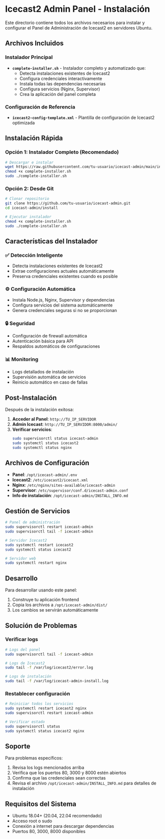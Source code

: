 
# Icecast2 Admin Panel - Instalación

Este directorio contiene todos los archivos necesarios para instalar y configurar el Panel de Administración de Icecast2 en servidores Ubuntu.

## Archivos Incluidos

### Instalador Principal
- **`complete-installer.sh`** - Instalador completo y automatizado que:
  - Detecta instalaciones existentes de Icecast2
  - Configura credenciales interactivamente
  - Instala todas las dependencias necesarias
  - Configura servicios (Nginx, Supervisor)
  - Crea la aplicación del panel completa

### Configuración de Referencia
- **`icecast2-config-template.xml`** - Plantilla de configuración de Icecast2 optimizada

## Instalación Rápida

### Opción 1: Instalador Completo (Recomendado)
```bash
# Descargar e instalar
wget https://raw.githubusercontent.com/tu-usuario/icecast-admin/main/install/complete-installer.sh
chmod +x complete-installer.sh
sudo ./complete-installer.sh
```

### Opción 2: Desde Git
```bash
# Clonar repositorio
git clone https://github.com/tu-usuario/icecast-admin.git
cd icecast-admin/install

# Ejecutar instalador
chmod +x complete-installer.sh
sudo ./complete-installer.sh
```

## Características del Instalador

### ✅ Detección Inteligente
- Detecta instalaciones existentes de Icecast2
- Extrae configuraciones actuales automáticamente
- Preserva credenciales existentes cuando es posible

### ⚙️ Configuración Automática
- Instala Node.js, Nginx, Supervisor y dependencias
- Configura servicios del sistema automáticamente
- Genera credenciales seguras si no se proporcionan

### 🔒 Seguridad
- Configuración de firewall automática
- Autenticación básica para API
- Respaldos automáticos de configuraciones

### 📊 Monitoring
- Logs detallados de instalación
- Supervisión automática de servicios
- Reinicio automático en caso de fallas

## Post-Instalación

Después de la instalación exitosa:

1. **Acceder al Panel**: `http://TU_IP_SERVIDOR`
2. **Admin Icecast**: `http://TU_IP_SERVIDOR:8000/admin/`
3. **Verificar servicios**:
   ```bash
   sudo supervisorctl status icecast-admin
   sudo systemctl status icecast2
   sudo systemctl status nginx
   ```

## Archivos de Configuración

- **Panel**: `/opt/icecast-admin/.env`
- **Icecast2**: `/etc/icecast2/icecast.xml`
- **Nginx**: `/etc/nginx/sites-available/icecast-admin`
- **Supervisor**: `/etc/supervisor/conf.d/icecast-admin.conf`
- **Info de instalación**: `/opt/icecast-admin/INSTALL_INFO.md`

## Gestión de Servicios

```bash
# Panel de administración
sudo supervisorctl restart icecast-admin
sudo supervisorctl tail -f icecast-admin

# Servidor Icecast2
sudo systemctl restart icecast2
sudo systemctl status icecast2

# Servidor web
sudo systemctl restart nginx
```

## Desarrollo

Para desarrollar usando este panel:

1. Construye tu aplicación frontend
2. Copia los archivos a `/opt/icecast-admin/dist/`
3. Los cambios se servirán automáticamente

## Solución de Problemas

### Verificar logs
```bash
# Logs del panel
sudo supervisorctl tail -f icecast-admin

# Logs de Icecast2
sudo tail -f /var/log/icecast2/error.log

# Logs de instalación
sudo tail -f /var/log/icecast-admin-install.log
```

### Restablecer configuración
```bash
# Reiniciar todos los servicios
sudo systemctl restart icecast2 nginx
sudo supervisorctl restart icecast-admin

# Verificar estado
sudo supervisorctl status
sudo systemctl status icecast2 nginx
```

## Soporte

Para problemas específicos:
1. Revisa los logs mencionados arriba
2. Verifica que los puertos 80, 3000 y 8000 estén abiertos
3. Confirma que las credenciales sean correctas
4. Revisa el archivo `/opt/icecast-admin/INSTALL_INFO.md` para detalles de instalación

## Requisitos del Sistema

- Ubuntu 18.04+ (20.04, 22.04 recomendado)
- Acceso root o sudo
- Conexión a internet para descargar dependencias
- Puertos 80, 3000, 8000 disponibles
